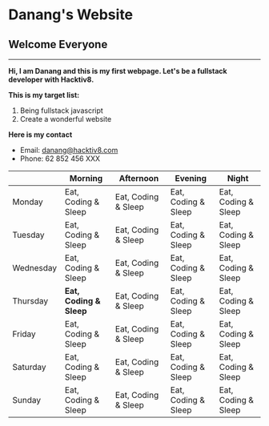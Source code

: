# Danang's Website
## Welcome Everyone
___
**Hi, I am Danang and this is my first webpage. Let's be a fullstack developer with Hacktiv8.**    

**This is my target list:**
1. Being fullstack javascript
2. Create a wonderful website  

**Here is my contact**
- Email: danang@hacktiv8.com
- Phone: 62 852 456 XXX  

|   |Morning|Afternoon|Evening|Night|
|---|---|---|---|---|
|Monday|Eat, Coding & Sleep|Eat, Coding & Sleep|Eat, Coding & Sleep|Eat, Coding & Sleep|
|Tuesday|Eat, Coding & Sleep|Eat, Coding & Sleep|Eat, Coding & Sleep|Eat, Coding & Sleep|
|Wednesday|Eat, Coding & Sleep|Eat, Coding & Sleep|Eat, Coding & Sleep|Eat, Coding & Sleep|
|Thursday|**Eat, Coding & Sleep**|Eat, Coding & Sleep|Eat, Coding & Sleep|Eat, Coding & Sleep|
|Friday|Eat, Coding & Sleep|Eat, Coding & Sleep|Eat, Coding & Sleep|Eat, Coding & Sleep|
|Saturday|Eat, Coding & Sleep|Eat, Coding & Sleep|Eat, Coding & Sleep|Eat, Coding & Sleep|
|Sunday|Eat, Coding & Sleep|Eat, Coding & Sleep|Eat, Coding & Sleep|Eat, Coding & Sleep|
